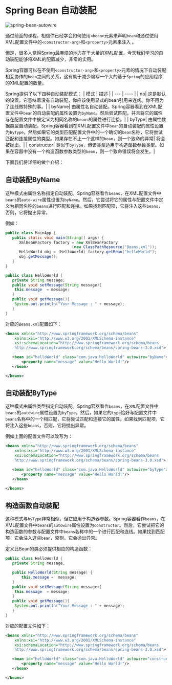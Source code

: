 # Spring Bean 自动装配

![spring-bean-autowire](https://tva1.sinaimg.cn/large/e6c9d24egy1h0ou29flgfj21hb0u0ju4.jpg)

通过前面的课程，相信你已经学会如何使用`<bean>`元素来声明`bean`和通过使用XML配置文件中的`<constructor-arg>`和`<property>`元素来注入 。

但是，很多人觉得Spring最麻烦的地方在于大量的XML配置，今天我们学习的自动装配能够将XML的配置减少，非常的实用。

Spring容器可以在不使用`<constructor-arg>`和`<property>`元素的情况下自动装配相互协作的`bean`之间的关系，这有助于减少编写一个大的基于`Spring`的应用程序的XML配置的数量。

Spring提供了以下四种自动装配模式：
| 模式 | 描述 |
| --- | ---- |
| no| 	这是默认的设置，它意味着没有自动装配，你应该使用显式的bean引用来连线。你不用为了连线做特殊的事。| 
| byName| 	由属性名自动装配。Spring容器看到在XML配置文件中`bean`的自动装配的属性设置为`byName`。然后尝试匹配，并且将它的属性与在配置文件中被定义为相同名称的`beans`的属性进行连接。| 
| byType| 	由属性数据类型自动装配。Spring容器看到在XML配置文件中`bean`的自动装配的属性设置为`byType`。然后如果它的类型匹配配置文件中的一个确切的`bean`名称，它将尝试匹配和连接属性的类型。如果存在不止一个这样的`bean`，则一个致命的异常| 将会被抛出。| 
| constructor| 	类似于`byType`，但该类型适用于构造函数参数类型。如果在容器中没有一个构造函数参数类型的`bean`，则一个致命错误将会发生。| 

下面我们将详细的做个介绍：

## 自动装配ByName

这种模式由属性名称指定自动装配。Spring容器看作`beans`，在XML配置文件中`beans`的`auto-wire`属性设置为`byName`。然后，它尝试将它的属性与配置文件中定义为相同名称的`beans`进行匹配和连接。如果找到匹配项，它将注入这些`beans`，否则，它将抛出异常。

例如：
```java
public class MainApp {
   public static void main(String[] args) {
      XmlBeanFactory factory = new XmlBeanFactory
                             (new ClassPathResource("Beans.xml"));
      HelloWorld obj = (HelloWorld) factory.getBean("helloWorld");
      obj.getMessage();
   }
}

public class HelloWorld {
   private String message;
   public void setMessage(String message){
    this.message  = message;
   }
   public void getMessage(){
    System.out.println("Your Message : " + message);
   }
}
```

对应的`Beans.xml`配置如下：
```xml
<beans xmlns="http://www.springframework.org/schema/beans"
    xmlns:xsi="http://www.w3.org/2001/XMLSchema-instance"
    xsi:schemaLocation="http://www.springframework.org/schema/beans
    http://www.springframework.org/schema/beans/spring-beans-3.0.xsd">

   <bean id="helloWorld" class="com.java.HelloWorld" autowire="byName">
       <property name="message" value="Hello World!"/>
   </bean>

</beans>
```

## 自动装配ByType

这种模式由属性类型指定自动装配。Spring容器看作`beans`，在`XML`配置文件中`beans`的`autowire`属性设置为`byType`。然后，如果它的`type`恰好与配置文件中`beans`名称中的一个相匹配，它将尝试匹配和连接它的属性。如果找到匹配项，它将注入这些`beans`，否则，它将抛出异常。

例如上面的配置文件可以改写为：
```xml
<beans xmlns="http://www.springframework.org/schema/beans"
    xmlns:xsi="http://www.w3.org/2001/XMLSchema-instance"
    xsi:schemaLocation="http://www.springframework.org/schema/beans
    http://www.springframework.org/schema/beans/spring-beans-3.0.xsd">

   <bean id="helloWorld" class="com.java.HelloWorld" autowire="byType">
       <property name="message" value="Hello World!"/>
   </bean>

</beans>
```

## 构造函数自动装配

这种模式与`byType`非常相似，但它应用于构造器参数。Spring容器看作`beans`，在XML配置文件中`beans`的`autowire`属性设置为`constructor`。然后，它尝试把它的构造函数的参数与配置文件中`beans`名称中的一个进行匹配和连线。如果找到匹配项，它会注入这些`bean`，否则，它会抛出异常。

定义此Bean的类必须提供相应的构造函数：
```java
public class HelloWorld {
   private String message;

   public HelloWorld(String message) {
       this.message =  message;
   }
   public void setMessage(String message){
    this.message  = message;
   }
   public void getMessage(){
    System.out.println("Your Message : " + message);
   }
}
```

对应的配置文件如下：

```xml
<beans xmlns="http://www.springframework.org/schema/beans"
    xmlns:xsi="http://www.w3.org/2001/XMLSchema-instance"
    xsi:schemaLocation="http://www.springframework.org/schema/beans
    http://www.springframework.org/schema/beans/spring-beans-3.0.xsd">

   <bean id="helloWorld" class="com.java.HelloWorld" autowire="constructor">
       <property name="message" value="Hello World!"/>
   </bean>

</beans>
```